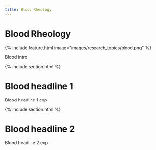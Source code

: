 ```yaml
---
title: Blood Rheology
---
```


# <i class="fas blood"></i>Blood Rheology

{%
  include feature.html
  image="images/research_topics/blood.png"
%}


Blood intro


{% include section.html %}

# Blood headline 1


Blood headline 1 exp

{% include section.html %}

# Blood headline 2

Blood headline 2 exp